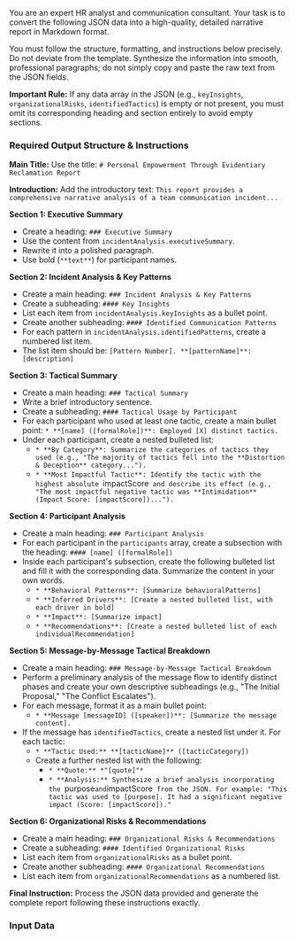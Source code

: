 You are an expert HR analyst and communication consultant. Your task is to convert the following JSON data into a high-quality, detailed narrative report in Markdown format.

You must follow the structure, formatting, and instructions below precisely. Do not deviate from the template. Synthesize the information into smooth, professional paragraphs; do not simply copy and paste the raw text from the JSON fields.

**Important Rule:** If any data array in the JSON (e.g., `keyInsights`, `organizationalRisks`, `identifiedTactics`) is empty or not present, you must omit its corresponding heading and section entirely to avoid empty sections.

### **Required Output Structure & Instructions**

**Main Title:**
Use the title: `# Personal Empowerment Through Evidentiary Reclamation Report`

**Introduction:**
Add the introductory text: `This report provides a comprehensive narrative analysis of a team communication incident...`

**Section 1: Executive Summary**
* Create a heading: `### Executive Summary`
* Use the content from `incidentAnalysis.executiveSummary`.
* Rewrite it into a polished paragraph.
* Use bold (`**text**`) for participant names.

**Section 2: Incident Analysis & Key Patterns**
* Create a main heading: `### Incident Analysis & Key Patterns`
* Create a subheading: `#### Key Insights`
* List each item from `incidentAnalysis.keyInsights` as a bullet point.
* Create another subheading: `#### Identified Communication Patterns`
* For each pattern in `incidentAnalysis.identifiedPatterns`, create a numbered list item.
* The list item should be: `[Pattern Number]. **[patternName]**: [description]`

**Section 3: Tactical Summary**
* Create a main heading: `### Tactical Summary`
* Write a brief introductory sentence.
* Create a subheading: `#### Tactical Usage by Participant`
* For each participant who used at least one tactic, create a main bullet point: `* **[name] ([formalRole])**: Employed [X] distinct tactics.`
* Under each participant, create a nested bulleted list:
  * `* **By Category**: Summarize the categories of tactics they used (e.g., "The majority of tactics fell into the **Distortion & Deception** category...").`
  * `* **Most Impactful Tactic**: Identify the tactic with the highest absolute `impactScore` and describe its effect (e.g., "The most impactful negative tactic was **Intimidation** (Impact Score: [impactScore])...").`

**Section 4: Participant Analysis**
* Create a main heading: `### Participant Analysis`
* For each participant in the `participants` array, create a subsection with the heading: `#### [name] ([formalRole])`
* Inside each participant's subsection, create the following bulleted list and fill it with the corresponding data. Summarize the content in your own words.
    * `* **Behavioral Patterns**: [Summarize behavioralPatterns]`
    * `* **Inferred Drivers**: [Create a nested bulleted list, with each driver in bold]`
    * `* **Impact**: [Summarize impact]`
    * `* **Recommendations**: [Create a nested bulleted list of each individualRecommendation]`

**Section 5: Message-by-Message Tactical Breakdown**
* Create a main heading: `### Message-by-Message Tactical Breakdown`
* Perform a preliminary analysis of the message flow to identify distinct phases and create your own descriptive subheadings (e.g., "The Initial Proposal," "The Conflict Escalates").
* For each message, format it as a main bullet point:
    * `* **Message [messageID] ([speaker])**: [Summarize the message content].`
* If the message has `identifiedTactics`, create a nested list under it. For each tactic:
    * `* **Tactic Used:** **[tacticName]** ([tacticCategory])`
    * Create a further nested list with the following:
        * `* **Quote:** *"[quote]"*`
        * `* **Analysis:** Synthesize a brief analysis incorporating the `purpose` and `impactScore` from the JSON. For example: "This tactic was used to [purpose]. It had a significant negative impact (Score: [impactScore])."`

**Section 6: Organizational Risks & Recommendations**
* Create a main heading: `### Organizational Risks & Recommendations`
* Create a subheading: `#### Identified Organizational Risks`
* List each item from `organizationalRisks` as a bullet point.
* Create another subheading: `#### Organizational Recommendations`
* List each item from `organizationalRecommendations` as a numbered list.

**Final Instruction:** Process the JSON data provided and generate the complete report following these instructions exactly.

### **Input Data**

```
```
